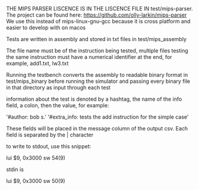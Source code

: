 THE MIPS PARSER LISCENCE IS IN THE LISCENCE FILE IN test/mips-parser. The project can be found here: https://github.com/olly-larkin/mips-parser
We use this instead of mips-linux-gnu-gcc because it is cross platform and easier to develop with on macos

Tests are written in assembly and stored in txt files in test/mips_assembly

The file name must be of the instruction being tested, multiple files testing the same instruction must have a numerical identifier at the end, for example, add1.txt, lw3.txt

Running the testbench converts the assembly to readable binary format in test/mips_binary before running the simulator and passing every binary file in that directory as input through each test

information about the test is denoted by a hashtag, the name of the info field, a colon, then the value, for example:

'#author: bob s.'
'#extra_info: tests the add instruction for the simple case'

These fields will be placed in the message column of the output csv. Each field is separated by the | character

to write to stdout, use this snippet:

lui $9, 0x3000
sw $5 4($9)

stdin is 

lui $9, 0x3000
sw $5 0($9)